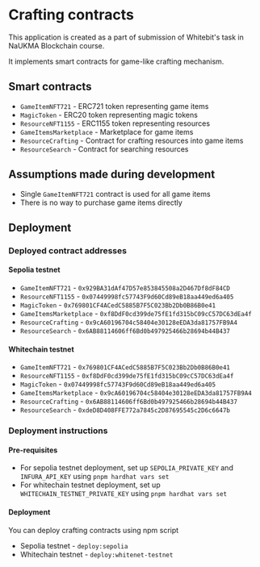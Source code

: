 # Crafting contracts

This application is created as a part of submission of Whitebit's task in NaUKMA Blockchain course.

It implements smart contracts for game-like crafting mechanism.

## Smart contracts

- `GameItemNFT721` - ERC721 token representing game items
- `MagicToken` - ERC20 token representing magic tokens
- `ResourceNFT1155` - ERC1155 token representing resources
- `GameItemsMarketplace` - Marketplace for game items
- `ResourceCrafting` - Contract for crafting resources into game items
- `ResourceSearch` - Contract for searching resources

## Assumptions made during development

- Single `GameItemNFT721` contract is used for all game items
- There is no way to purchase game items directly

## Deployment

### Deployed contract addresses

#### Sepolia testnet

- `GameItemNFT721` - `0x929BA31dAf47D57e853845508a2D467Df8dF84CD`
- `ResourceNFT1155` - `0x07449998fc57743F9d60Cd89eB18aa449ed6a405`
- `MagicToken` - `0x769801CF4ACedC5885B7F5C023Bb2Db0B86B0e41`
- `GameItemsMarketplace` - `0xf8DdF0cd399de75fE1fd315bC09cC57DC63dEa4f`
- `ResourceCrafting` - `0x9cA60196704c58404e30128eEDA3da81757FB9A4`
- `ResourceSearch` - `0x6AB88114606ff6Bd0b497925466b28694b44B437`


#### Whitechain testnet

- `GameItemNFT721` - `0x769801CF4ACedC5885B7F5C023Bb2Db0B86B0e41`
- `ResourceNFT1155` - `0xf8DdF0cd399de75fE1fd315bC09cC57DC63dEa4f`
- `MagicToken` - `0x07449998fc57743F9d60Cd89eB18aa449ed6a405`
- `GameItemsMarketplace` - `0x9cA60196704c58404e30128eEDA3da81757FB9A4`
- `ResourceCrafting` - `0x6AB88114606ff6Bd0b497925466b28694b44B437`
- `ResourceSearch` - `0xdeD8D408FFE772a7845c2D87695545c2D6c6647b`

### Deployment instructions

#### Pre-requisites

- For sepolia testnet deployment, set up `SEPOLIA_PRIVATE_KEY` and `INFURA_API_KEY` using `pnpm hardhat vars set`
- For whitechain testnet deployment, set up `WHITECHAIN_TESTNET_PRIVATE_KEY` using `pnpm hardhat vars set`

#### Deployment

You can deploy crafting contracts using npm script

- Sepolia testnet - `deploy:sepolia`
- Whitechain testnet - `deploy:whitenet-testnet`